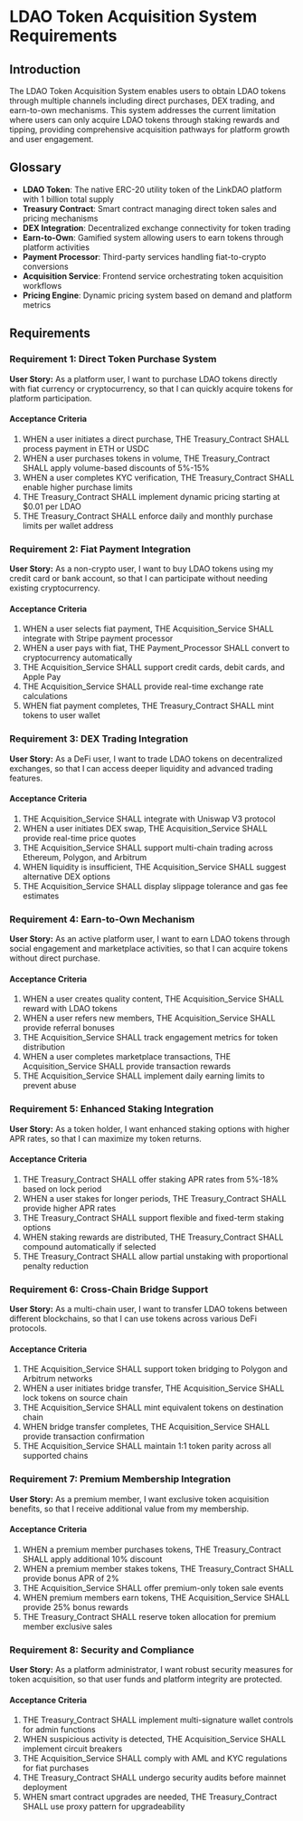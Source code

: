 # LDAO Token Acquisition System Requirements

## Introduction

The LDAO Token Acquisition System enables users to obtain LDAO tokens through multiple channels including direct purchases, DEX trading, and earn-to-own mechanisms. This system addresses the current limitation where users can only acquire LDAO tokens through staking rewards and tipping, providing comprehensive acquisition pathways for platform growth and user engagement.

## Glossary

- **LDAO Token**: The native ERC-20 utility token of the LinkDAO platform with 1 billion total supply
- **Treasury Contract**: Smart contract managing direct token sales and pricing mechanisms
- **DEX Integration**: Decentralized exchange connectivity for token trading
- **Earn-to-Own**: Gamified system allowing users to earn tokens through platform activities
- **Payment Processor**: Third-party services handling fiat-to-crypto conversions
- **Acquisition Service**: Frontend service orchestrating token acquisition workflows
- **Pricing Engine**: Dynamic pricing system based on demand and platform metrics

## Requirements

### Requirement 1: Direct Token Purchase System

**User Story:** As a platform user, I want to purchase LDAO tokens directly with fiat currency or cryptocurrency, so that I can quickly acquire tokens for platform participation.

#### Acceptance Criteria

1. WHEN a user initiates a direct purchase, THE Treasury_Contract SHALL process payment in ETH or USDC
2. WHEN a user purchases tokens in volume, THE Treasury_Contract SHALL apply volume-based discounts of 5%-15%
3. WHEN a user completes KYC verification, THE Treasury_Contract SHALL enable higher purchase limits
4. THE Treasury_Contract SHALL implement dynamic pricing starting at $0.01 per LDAO
5. THE Treasury_Contract SHALL enforce daily and monthly purchase limits per wallet address

### Requirement 2: Fiat Payment Integration

**User Story:** As a non-crypto user, I want to buy LDAO tokens using my credit card or bank account, so that I can participate without needing existing cryptocurrency.

#### Acceptance Criteria

1. WHEN a user selects fiat payment, THE Acquisition_Service SHALL integrate with Stripe payment processor
2. WHEN a user pays with fiat, THE Payment_Processor SHALL convert to cryptocurrency automatically
3. THE Acquisition_Service SHALL support credit cards, debit cards, and Apple Pay
4. THE Acquisition_Service SHALL provide real-time exchange rate calculations
5. WHEN fiat payment completes, THE Treasury_Contract SHALL mint tokens to user wallet

### Requirement 3: DEX Trading Integration

**User Story:** As a DeFi user, I want to trade LDAO tokens on decentralized exchanges, so that I can access deeper liquidity and advanced trading features.

#### Acceptance Criteria

1. THE Acquisition_Service SHALL integrate with Uniswap V3 protocol
2. WHEN a user initiates DEX swap, THE Acquisition_Service SHALL provide real-time price quotes
3. THE Acquisition_Service SHALL support multi-chain trading across Ethereum, Polygon, and Arbitrum
4. WHEN liquidity is insufficient, THE Acquisition_Service SHALL suggest alternative DEX options
5. THE Acquisition_Service SHALL display slippage tolerance and gas fee estimates

### Requirement 4: Earn-to-Own Mechanism

**User Story:** As an active platform user, I want to earn LDAO tokens through social engagement and marketplace activities, so that I can acquire tokens without direct purchase.

#### Acceptance Criteria

1. WHEN a user creates quality content, THE Acquisition_Service SHALL reward with LDAO tokens
2. WHEN a user refers new members, THE Acquisition_Service SHALL provide referral bonuses
3. THE Acquisition_Service SHALL track engagement metrics for token distribution
4. WHEN a user completes marketplace transactions, THE Acquisition_Service SHALL provide transaction rewards
5. THE Acquisition_Service SHALL implement daily earning limits to prevent abuse

### Requirement 5: Enhanced Staking Integration

**User Story:** As a token holder, I want enhanced staking options with higher APR rates, so that I can maximize my token returns.

#### Acceptance Criteria

1. THE Treasury_Contract SHALL offer staking APR rates from 5%-18% based on lock period
2. WHEN a user stakes for longer periods, THE Treasury_Contract SHALL provide higher APR rates
3. THE Treasury_Contract SHALL support flexible and fixed-term staking options
4. WHEN staking rewards are distributed, THE Treasury_Contract SHALL compound automatically if selected
5. THE Treasury_Contract SHALL allow partial unstaking with proportional penalty reduction

### Requirement 6: Cross-Chain Bridge Support

**User Story:** As a multi-chain user, I want to transfer LDAO tokens between different blockchains, so that I can use tokens across various DeFi protocols.

#### Acceptance Criteria

1. THE Acquisition_Service SHALL support token bridging to Polygon and Arbitrum networks
2. WHEN a user initiates bridge transfer, THE Acquisition_Service SHALL lock tokens on source chain
3. THE Acquisition_Service SHALL mint equivalent tokens on destination chain
4. WHEN bridge transfer completes, THE Acquisition_Service SHALL provide transaction confirmation
5. THE Acquisition_Service SHALL maintain 1:1 token parity across all supported chains

### Requirement 7: Premium Membership Integration

**User Story:** As a premium member, I want exclusive token acquisition benefits, so that I receive additional value from my membership.

#### Acceptance Criteria

1. WHEN a premium member purchases tokens, THE Treasury_Contract SHALL apply additional 10% discount
2. WHEN a premium member stakes tokens, THE Treasury_Contract SHALL provide bonus APR of 2%
3. THE Acquisition_Service SHALL offer premium-only token sale events
4. WHEN premium members earn tokens, THE Acquisition_Service SHALL provide 25% bonus rewards
5. THE Treasury_Contract SHALL reserve token allocation for premium member exclusive sales

### Requirement 8: Security and Compliance

**User Story:** As a platform administrator, I want robust security measures for token acquisition, so that user funds and platform integrity are protected.

#### Acceptance Criteria

1. THE Treasury_Contract SHALL implement multi-signature wallet controls for admin functions
2. WHEN suspicious activity is detected, THE Acquisition_Service SHALL implement circuit breakers
3. THE Acquisition_Service SHALL comply with AML and KYC regulations for fiat purchases
4. THE Treasury_Contract SHALL undergo security audits before mainnet deployment
5. WHEN smart contract upgrades are needed, THE Treasury_Contract SHALL use proxy pattern for upgradeability